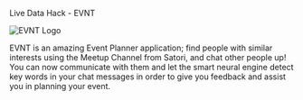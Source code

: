 Live Data Hack - EVNT

![EVNT Logo](https://i.imgur.com/iHsZzRl.png)

EVNT is an amazing Event Planner application; find people with similar interests using the Meetup Channel from Satori, and chat other people up!
You can now communicate with them and let the smart neural engine detect key words in your chat messages in order to give you feedback and 
assist you in planning your event.


